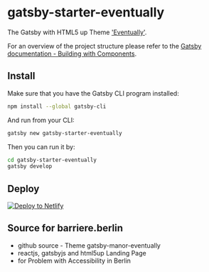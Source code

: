 # gatsby-starter-eventually
The Gatsby with HTML5 up Theme ['Eventually'](https://html5up.net/eventually).

For an overview of the project structure please refer to the [Gatsby documentation - Building with Components](https://www.gatsbyjs.org/docs/building-with-components/).

## Install

Make sure that you have the Gatsby CLI program installed:
```sh
npm install --global gatsby-cli
```

And run from your CLI:
```sh
gatsby new gatsby-starter-eventually
```

Then you can run it by:
```sh
cd gatsby-starter-eventually
gatsby develop
```

## Deploy

[![Deploy to Netlify](https://www.netlify.com/img/deploy/button.svg)](https://app.netlify.com/start/deploy?repository=https://github.com/gatsbyjs/gatsby-starter-eventually)


## Source for barriere.berlin

- github source - Theme gatsby-manor-eventually
- reactjs, gatsbyjs and html5up Landing Page
- for Problem with Accessibility in Berlin